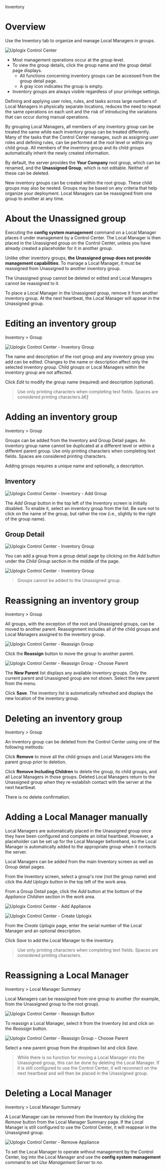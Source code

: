 <!-- 5.4 -->
<div class='ucc' />Inventory</div>

# Overview

Use the Inventory tab to organize and manage Local Managers in groups.

![Uplogix Control Center](http://uplogix.com/support/docs/img/5.4/uplogix-control-center-inventory.png)

* Most management operations occur at the group level.
* To view the group details, click the group name and the group detail page displays.
	* All functions concerning inventory groups can be accessed from the group detail page.
	* A gray icon indicates the group is empty.
* Inventory groups are always visible regardless of your privilege settings.

Defining and applying user roles, rules, and tasks across large numbers of Local Managers in physically separate locations, reduces the need to repeat the same operations on each unit and the risk of introducing the variations that can occur during manual operations.

By grouping Local Managers, all members of any inventory group can be treated the same while each inventory group can be treated differently. Many of the tasks that the Control Center manages, such as assigning user roles and defining rules, can be performed at the root level or within any child group. All members of the inventory group and its child groups automatically inherit the newly created information.

By default, the server provides the **Your Company** root group, which can be renamed, and the **Unassigned Group**, which is not editable. Neither of these can be deleted.

New inventory groups can be created within the root group. These child groups may also be nested. Groups may be based on any criteria that help organize your deployment. Local Managers can be reassigned from one group to another at any time.

# About the Unassigned group

Executing the **config system management** command on a Local Manager places it under management by a Control Center. The Local Manager is then placed in the Unassigned group on the Control Center, unless you have already created a placeholder for it in another group.

Unlike other inventory groups, **the Unassigned group does not provide management capabilities**. To manage a Local Manager, it must be reassigned from Unassigned to another inventory group. 

The Unassigned group cannot be deleted or edited and Local Managers cannot be reassigned to it.

To place a Local Manager in the Unassigned group, remove it from another inventory group. At the next heartbeat, the Local Manager will appear in the Unassigned group.

# Editing an inventory group

<div class='ucc'>Inventory > Group</div>

![Uplogix Control Center - Inventory Group](http://uplogix.com/support/docs/img/5.4/uplogix-control-center-group.png)

The name and description of the root group and any inventory group you add can be edited. Changes to the name or description affect only the selected inventory group. Child groups or Local Managers within the inventory group are not affected.

Click *Edit* to modify the group name (required) and description (optional).

> Use only printing characters when completing text fields. Spaces are considered printing characters.â€ƒ

# Adding an inventory group

<div class='ucc' />Inventory > Group</div>

Groups can be added from the Inventory and Group Detail pages. An inventory group name cannot be duplicated at a different level or within a different parent group. Use only printing characters when completing text fields. Spaces are considered printing characters.

Adding groups requires a unique name and optionally, a description.

## Inventory 

![Uplogix Control Center - Inventory - Add Group](http://uplogix.com/support/docs/img/5.4/uplogix-control-center-inventory-add-group.png)

The *Add Group* button in the top left of the Inventory screen is initially disabled. To enable it, select an inventory group from the list. Be sure not to click on the name of the group, but rather the row (i.e., slightly to the right of the group name).

## Group Detail

![Uplogix Control Center - Inventory Group](http://uplogix.com/support/docs/img/5.4/uplogix-control-center-group.png)

You can add a group from a group detail page by clicking on the *Add* button under the *Child Group* section in the middle of the page.

![Uplogix Control Center - Inventory Group](http://uplogix.com/support/docs/img/5.4/uplogix-control-center-group-children.png)

> Groups cannot be added to the Unassigned group.

# Reassigning an inventory group

<div class='ucc' />Inventory > Group</div>

All groups, with the exception of the root and Unassigned groups, can be moved to another parent. Reassignment includes all of the child groups and Local Managers assigned to the inventory group.

![Uplogix Control Center - Reassign Group](http://uplogix.com/support/docs/img/5.4/uplogix-control-center-group-reassign.png)

Click the **Reassign** button to move the group to another parent.

![Uplogix Control Center - Reassign Group - Choose Parent](http://uplogix.com/support/docs/img/5.4/uplogix-control-center-group-reassign-parent.png)

The **New Parent** list displays any available inventory groups. Only the current parent and Unassigned group are not shown. Select the new parent from the menu.

Click **Save**. The inventory list is automatically refreshed and displays the new location of the inventory group.

# Deleting an inventory group

<div class='ucc' />Inventory > Group</div>

An inventory group can be deleted from the Control Center using one of the following methods:

Click **Remove** to move all the child groups and Local Managers into the parent group prior to deletion. 

Click **Remove Including Children** to delete the group, its child groups, and all Local Managers in those groups. Deleted Local Managers return to the Unassigned group when they re-establish contact with the server at the next heartbeat.

<div class='danger' />There is no delete confirmation.</div>

# Adding a Local Manager manually

Local Managers are automatically placed in the Unassigned group once they have been configured and complete an initial heartbeat. However, a placeholder can be set up for the Local Manager beforehand, so the Local Manager is automatically added to the appropriate group when it contacts the server.

Local Managers can be added from the main Inventory screen as well as Group detail pages. 

From the Inventory screen, select a group's row (not the group name) and click the *Add Uplogix* button in the top left of the work area.

From a Group Detail page, click the *Add* button at the bottom of the *Appliance Children* section in the work area.

![Uplogix Control Center - Add Appliance](http://uplogix.com/support/docs/img/5.4/uplogix-control-center-group-add-children.png)

![Uplogix Control Center - Create Uplogix](http://uplogix.com/support/docs/img/5.4/uplogix-control-center-create-uplogix.png)

From the *Create Uplogix* page, enter the serial number of the Local Manager and an optional description.

Click *Save* to add the Local Manager to the inventory.
 
> Use only printing characters when completing text fields. Spaces are considered printing characters.

# Reassigning a Local Manager

<div class='ucc'>Inventory > Local Manager Summary</div>

Local Managers can be reassigned from one group to another (for example, from the Unassigned group to the root group). 

![Uplogix Control Center - Reassign Button](http://uplogix.com/support/docs/img/5.4/uplogix-control-center-reassign-button.png)

To reassign a Local Manager, select it from the Inventory list and click on the *Reassign* button. 

![Uplogix Control Center - Reassign Group - Choose Parent](http://uplogix.com/support/docs/img/5.4/uplogix-control-center-group-reassign-parent.png)

Select a new parent group from the dropdown list and click *Save*.

> While there is no function for moving a Local Manager into the Unassigned group, this can be done by deleting the Local Manager. If it is still configured to use the Control Center, it will reconnect on the next heartbeat and will then be placed in the Unassigned group.

# Deleting a Local Manager

<div class='ucc'>Inventory > Local Manager Summary</div>

A Local Manager can be removed from the Inventory by clicking the *Remove* button from the Local Manager Summary page. If the Local Manager is still configured to use the Control Center, it will reappear in the Unassigned group.

![Uplogix Control Center - Remove Appliance](http://uplogix.com/support/docs/img/5.4/uplogix-control-center-remove-appliance.png)

To set the Local Manager to operate without management by the Control Center, log into the Local Manager and use the **config system management** command to set *Use Management Server* to *no*.